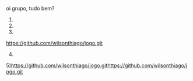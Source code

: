 oi grupo, tudo bem?

1)




2)




3)


https://github.com/wilsonthiago/jogo.git


4)





5)https://github.com/wilsonthiago/jogo.githttps://github.com/wilsonthiago/jogo.git
